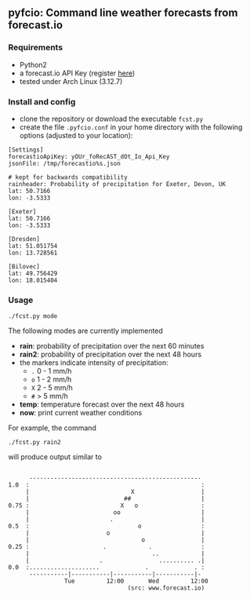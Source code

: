 ## pyfcio: Command line weather forecasts from forecast.io ##

### Requirements ###

* Python2
* a forecast.io API Key (register [here](https://developer.forecast.io/register))
* tested under Arch Linux (3.12.7)

### Install and config ###

* clone the repository or download the executable `fcst.py` 
* create the file `.pyfcio.conf` in your home directory with the following options (adjusted to your location):

```
[Settings]
forecastioApiKey: yOUr_foRecAST_dOt_Io_Api_Key
jsonFile: /tmp/forecastio%s.json

# kept for backwards compatibility
rainheader: Probability of precipitation for Exeter, Devon, UK
lat: 50.7166 
lon: -3.5333

[Exeter]
lat: 50.7166
lon: -3.5333

[Dresden]
lat: 51.051754
lon: 13.728561

[Bilovec]
lat: 49.756429
lon: 18.015404
```



### Usage ###

```
./fcst.py mode
```

The following modes are currently implemented

* **rain**: probability of precipitation over the next 60 minutes
* **rain2**: probability of precipitation over the next 48 hours
* the markers indicate intensity of precipitation:
    + `.` 0 - 1 mm/h
    + `o` 1 - 2 mm/h
    + `X` 2 - 5 mm/h
    + `#`   > 5 mm/h
* **temp**: temperature forecast over the next 48 hours
* **now**: print current weather conditions


For example, the command

```
./fcst.py rain2
```

will produce output similar to

```

      ------------------------------------------------- 
1.0  :                                                 :
     |                             X                   |
     |                           ##                    |
0.75 :                          X   o                  :
     |                        oo                       |
     |                       .                         |
0.5  :                               o                 :
     |                      o                          |
     |                                o                |
0.25 :                     .            .              :
     |                                   ..            |
     |                    .                .......... .|
0.0  :....................             .             . :
      -----------|-----------|-----------|-----------|- 
                Tue         12:00       Wed         12:00 
                                  (src: www.forecast.io)

```


